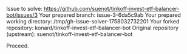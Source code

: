 Issue to solve: https://github.com/suenot/tinkoff-invest-etf-balancer-bot/issues/3
Your prepared branch: issue-3-6da5c9ab
Your prepared working directory: /tmp/gh-issue-solver-1758032732201
Your forked repository: konard/tinkoff-invest-etf-balancer-bot
Original repository (upstream): suenot/tinkoff-invest-etf-balancer-bot

Proceed.